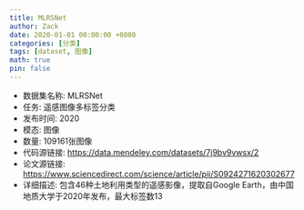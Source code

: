 ```yaml
---
title: MLRSNet
author: Zack
date: 2020-01-01 00:00:00 +0800
categories: [分类]
tags: [dataset, 图像]
math: true
pin: false
---
```

- 数据集名称: MLRSNet
- 任务: 遥感图像多标签分类
- 发布时间: 2020
- 模态: 图像
- 数量: 109161张图像
- 代码源链接: https://data.mendeley.com/datasets/7j9bv9vwsx/2
- 论文源链接: https://www.sciencedirect.com/science/article/pii/S0924271620302677
- 详细描述: 包含46种土地利用类型的遥感影像，提取自Google Earth，由中国地质大学于2020年发布，最大标签数13

